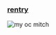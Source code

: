 ### [rentry](https://rentry.co/rafag)
<img alt="my oc mitch" src=https://files.catbox.moe/1w9j3v.webp>

>
